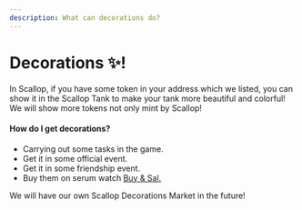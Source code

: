 ```yaml
---
description: What can decorations do?
---
```


# Decorations ✨!

In Scallop, if you have some token in your address which we listed, you can show it in the Scallop Tank to make your tank more beautiful and colorful! We will show more tokens not only mint by Scallop!

#### How do I get decorations?

* Carrying out some tasks in the game.
* Get it in some official event.
* Get it in some friendship event.
* Buy them on serum watch [Buy & Sal](buy-and-sell.md)[. ](buy-and-sell.md)

We will have our own Scallop Decorations Market in the future!


